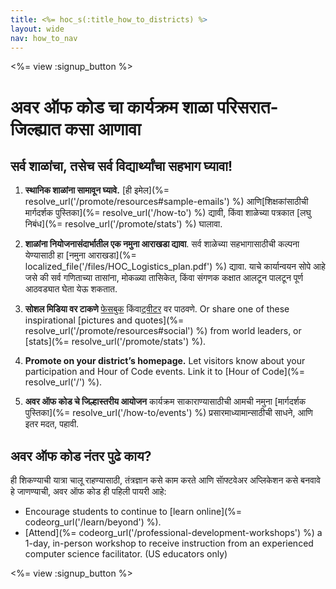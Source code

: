 ```yaml
---
title: <%= hoc_s(:title_how_to_districts) %>
layout: wide
nav: how_to_nav
---
```

<%= view :signup_button %>

# अवर ऑफ कोड चा कार्यक्रम शाळा परिसरात-जिल्ह्यात कसा आणावा

## सर्व शाळांचा, तसेच सर्व विद्यार्थ्यांचा सहभाग घ्यावा!

1. **स्थानिक शाळांना सामावून घ्यावे.** [ही इमेल](%= resolve_url('/promote/resources#sample-emails') %) आणि[शिक्षकांसाठीची मार्गदर्शक पुस्तिका](%= resolve_url('/how-to') %) द्यावी, किंवा शाळेच्या पत्रकात [लघु निबंध](%= resolve_url('/promote/stats') %) घालावा.

2. **शाळांना नियोजनासंदार्भातील एक नमुना आराखडा द्यावा**. सर्व शाळेच्या सहभागासाठीची कल्पना येण्यासाठी हा [नमुना आराखडा](%= localized_file('/files/HOC_Logistics_plan.pdf') %) द्यावा. याचे कार्यान्वयन सोपे आहे जसे की सर्व गणिताच्या तासांना, मोकळ्या तासिकेत, किंवा संगणक कक्षात आलटून पालटून पूर्ण आठवड्यात घेता येऊ शकतात.

3. **सोशल मिडिया वर टाकणे** [फेसबुक](https://www.facebook.com/sharer/sharer.php?u=http%3A%2F%2Fhourofcode.com%2Fus) किंवा[ट्वीटर](https://twitter.com/intent/tweet?url=http%3A%2F%2Fhourofcode.com&text=I%27m%20participating%20in%20this%20year%27s%20%23HourOfCode%2C%20are%20you%3F%20%40codeorg&original_referer=https%3A%2F%2Fwww.google.com%2Furl%3Fq%3Dhttps%253A%252F%252Ftwitter.com%252Fshare%253Fhashtags%253D%2526amp%253Brelated%253Dcodeorg%2526amp%253Btext%253DI%252527m%252Bparticipating%252Bin%252Bthis%252Byear%252527s%252B%252523HourOfCode%25252C%252Bare%252Byou%25253F%252B%252540codeorg%2526amp%253Burl%253Dhttp%25253A%25252F%25252Fhourofcode.com%26sa%3DD%26sntz%3D1%26usg%3DAFQjCNE1GLTUbKZfMlEh9Aj5w0iswz6PYQ&related=codeorg&hashtags=) वर पाठवणे. Or share one of these inspirational [pictures and quotes](%= resolve_url('/promote/resources#social') %) from world leaders, or [stats](%= resolve_url('/promote/stats') %).

4. **Promote on your district’s homepage.** Let visitors know about your participation and Hour of Code events. Link it to [Hour of Code](%= resolve_url('/') %).

5. **अवर ऑफ कोड चे जिल्हास्तरीय आयोजन** कार्यक्रम साकाराण्यासाठीची आमची नमुना [मार्गदर्शक पुस्तिका](%= resolve_url('/how-to/events') %) प्रसारमाध्यामान्साठीची साधने, आणि इतर मदत, पहावी.

## अवर ऑफ कोड नंतर पुढे काय?

ही शिकण्याची यात्रा चालू राहण्यासाठी, तंत्रज्ञान कसे काम करते आणि साॅफ्टवेअर अप्लिकेशन कसे बनवावे हे जाणण्याची, अवर ऑफ कोड ही पहिली पायरी आहे:

- Encourage students to continue to [learn online](%= codeorg_url('/learn/beyond') %).
- [Attend](%= codeorg_url('/professional-development-workshops') %) a 1-day, in-person workshop to receive instruction from an experienced computer science facilitator. (US educators only)

<%= view :signup_button %>